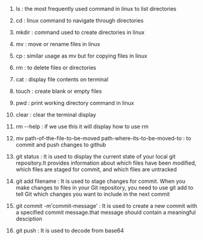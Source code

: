 
1. ls : the most frequently used command in linux to list directories

2. cd : linux command to navigate through directories

4. mkdir :
command used to create directories in linux

6. mv :
   move or rename files in linux

7. cp :
   similar usage as mv but for copying files in linux

8. rm :
   to delete files or directories

9. cat :
   display file contents on terminal

10. touch :
   create blank or empty files

11. pwd :
    print working directory command in linux

12. clear :
    clear the terminal display

13. rm --help :
    if we use this it will display how to use rm

14. mv path-of-the-file-to-be-moved path-where-its-to-be-moved-to :
    to commit and push changes to github

15. git status :
    It is used to display the current state of your local git repository.It provides information about which files have been modified, which files are         staged for commit, and which files are untracked

16. git add filename :
    It is used to stage changes for commit. When you make changes to files in your Git repository, you need to use git add to tell Git which changes you       want to include in the next commit

17. git commit -m'commit-message' :
    It is used to create a new commit with a specified commit message.that message should contain a meaningful desciption

18. git push :
    It is used to decode from base64

